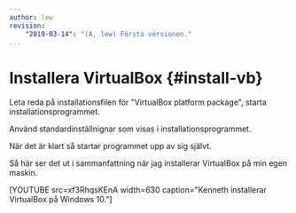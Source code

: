 ```yaml
---
author: lew
revision:
    "2019-03-14": "(A, lew) Första versionen."
...
```

Installera VirtualBox {#install-vb}
=======================

Leta reda på installationsfilen för "VirtualBox platform package", starta installationsprogrammet.

Använd standardinställnignar som visas i installationsprogrammet.

När det är klart så startar programmet upp av sig självt.

Så här ser det ut i sammanfattning när jag installerar VirtualBox på min egen maskin.

[YOUTUBE src=xf3RhqsKEnA width=630 caption="Kenneth installerar VirtualBox på Windows 10."]
